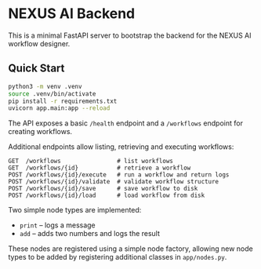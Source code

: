 # NEXUS AI Backend

This is a minimal FastAPI server to bootstrap the backend for the NEXUS AI workflow designer.

## Quick Start

```bash
python3 -m venv .venv
source .venv/bin/activate
pip install -r requirements.txt
uvicorn app.main:app --reload
```

The API exposes a basic `/health` endpoint and a `/workflows` endpoint for creating workflows.

Additional endpoints allow listing, retrieving and executing workflows:

```
GET  /workflows                # list workflows
GET  /workflows/{id}           # retrieve a workflow
POST /workflows/{id}/execute   # run a workflow and return logs
POST /workflows/{id}/validate  # validate workflow structure
POST /workflows/{id}/save      # save workflow to disk
POST /workflows/{id}/load      # load workflow from disk
```

Two simple node types are implemented:

- `print` – logs a message
- `add` – adds two numbers and logs the result

These nodes are registered using a simple node factory, allowing new node types
to be added by registering additional classes in `app/nodes.py`.
